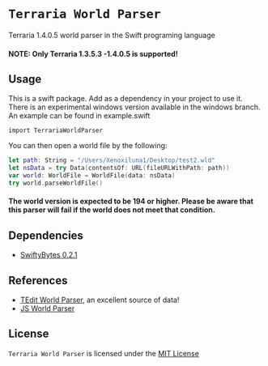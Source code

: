 # `Terraria World Parser`
Terraria 1.4.0.5 world parser in the Swift programing language

#### NOTE: Only Terraria 1.3.5.3 -1.4.0.5 is supported!

## Usage
This is a swift package. Add as a dependency in your project to use it. There is an experimental windows version available in the windows branch.
An example can be found in example.swift

`import TerrariaWorldParser`

You can then open a world file by the following:

```swift
let path: String = "/Users/Xenoxiluna1/Desktop/test2.wld"
let nsData = try Data(contentsOf: URL(fileURLWithPath: path))
var world: WorldFile = WorldFile(data: nsData)
try world.parseWorldFile()
```

#### The world version is expected to be 194 or higher. Please be aware that this parser will fail if the world does not meet that condition.

## Dependencies

- [SwiftyBytes 0.2.1](https://github.com/Xenoxiluna/SwiftyBytes)

## References

- [TEdit World Parser](https://github.com/TEdit/Terraria-Map-Editor/blob/master/TEditXna/Terraria/World.FileV2.cs), an excellent source of data!
- [JS World Parser](https://github.com/cokolele/terraria-world-parser/)

## License

`Terraria World Parser` is licensed under the [MIT License](LICENSE)
